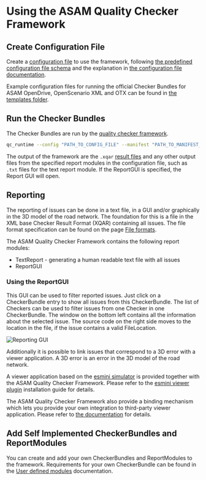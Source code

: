 <!---
Copyright 2023 CARIAD SE.

This Source Code Form is subject to the terms of the Mozilla
Public License, v. 2.0. If a copy of the MPL was not distributed
with this file, You can obtain one at https://mozilla.org/MPL/2.0/.
-->

# Using the ASAM Quality Checker Framework

## Create Configuration File

Create a [configuration file](file_formats.md) to use the framework, following [the predefined configuration file schema](../schema/config_format.xsd) and the explanation in [the configuration file documentation](file_formats.md).

Example configuration files for running the official Checker Bundles for ASAM OpenDrive, OpenScenario XML and OTX can be found in [the templates folder](../../demo_pipeline/templates).

## Run the Checker Bundles

The Checker Bundles are run by the [quality checker framework](python_qc_framework.md).

```bash
qc_runtime --config "PATH_TO_CONFIG_FILE" --manifest "PATH_TO_MANIFEST_FILE"
```

The output of the framework are the `.xqar` [result files](file_formats.md) and any other output files from the specified report modules in the configuration file, such as `.txt` files for the text report module. If the ReportGUI is specified, the Report GUI will open.

## Reporting

The reporting of issues can be done in a text file, in a GUI and/or graphically
in the 3D model of the road network. The foundation for this is a file in the
XML base Checker Result Format (XQAR) containing all issues. The file format
specification can be found on the page [File formats](file_formats.md).

The ASAM Quality Checker Framework contains the following report modules:

- TextReport - generating a human readable text file with all issues
- ReportGUI

### Using the ReportGUI

This GUI can be used to filter reported issues. Just click on a CheckerBundle
entry to show all issues from this CheckerBundle. The list of Checkers can be
used to filter issues from one Checker in one CheckerBundle. The window on the
bottom left contains all the information about the selected issue. The source
code on the right side moves to the location in the file, if the issue contains
a valid FileLocation.

![Reporting GUI](images/reporting_gui.png)

Additionally it is possible to link issues that correspond to a 3D error with a
viewer application. A 3D error is an error in the 3D model of the road network.

A viewer application based on the [esmini simulator](https://esmini.github.io/) is 
provided together with the ASAM Quality Checker Framework. Please refer to the 
[esmini viewer plugin](esmini_viewer_plugin.md) installation guide for details.

The ASAM Quality Checker Framework also provide a binding mechanism which lets you
provide your own integration to third-party viewer application. Please refer to [the
documentation](viewer_interface.md) for details.

## Add Self Implemented CheckerBundles and ReportModules

You can create and add your own CheckerBundles and ReportModules to the framework.
Requirements for your own CheckerBundle can be found in the [User defined
modules](writing_user_defined_modules.md) documentation.
